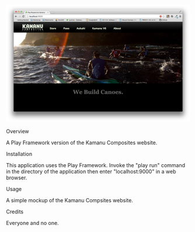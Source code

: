 ![screenshot](https://github.com/eduardgamiao/PlayResponsiveKamanu/raw/master/doc/playrespinsivekamanu_example.png)

Overview

A Play Framework version of the Kamanu Composites website.

Installation

This application uses the Play Framework. Invoke the "play run" command in the directory of the application then
enter "localhost:9000" in a web browser.

Usage

A simple mockup of the Kamanu Compsites website.

Credits

Everyone and no one.




